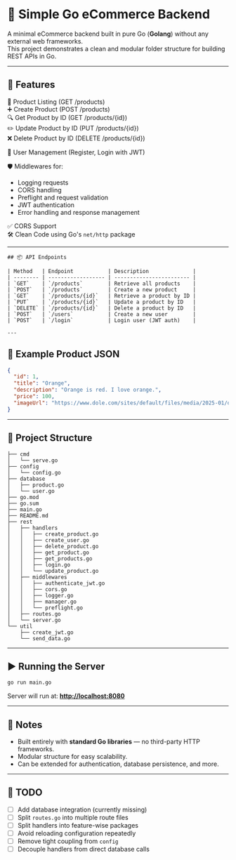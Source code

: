 # 🛒 Simple Go eCommerce Backend

A minimal eCommerce backend built in pure Go (**Golang**) without any external web frameworks.  
This project demonstrates a clean and modular folder structure for building REST APIs in Go.

---

## 🚀 Features

📜 Product Listing (GET /products)  
➕ Create Product (POST /products)  
🔍 Get Product by ID (GET /products/{id})  
✏️ Update Product by ID (PUT /products/{id})  
❌ Delete Product by ID (DELETE /products/{id})  

👤 User Management (Register, Login with JWT)  

🛡 Middlewares for:
- Logging requests  
- CORS handling  
- Preflight and request validation  
- JWT authentication  
- Error handling and response management  

✅ CORS Support  
🛠 Clean Code using Go's `net/http` package  

---
```
## 📦 API Endpoints

| Method   | Endpoint           | Description              |
| -------- | ------------------ | ------------------------ |
| `GET`    | `/products`        | Retrieve all products    |
| `POST`   | `/products`        | Create a new product     |
| `GET`    | `/products/{id}`   | Retrieve a product by ID |
| `PUT`    | `/products/{id}`   | Update a product by ID   |
| `DELETE` | `/products/{id}`   | Delete a product by ID   |
| `POST`   | `/users`           | Create a new user        |
| `POST`   | `/login`           | Login user (JWT auth)    |

---
```



## 🧪 Example Product JSON

```json
{
  "id": 1,
  "title": "Orange",
  "description": "Orange is red. I love orange.",
  "price": 100,
  "imageUrl": "https://www.dole.com/sites/default/files/media/2025-01/oranges.png"
}
````

---

## 📂 Project Structure

```
├── cmd
│   └── serve.go
├── config
│   └── config.go
├── database
│   ├── product.go
│   └── user.go
├── go.mod
├── go.sum
├── main.go
├── README.md
├── rest
│   ├── handlers
│   │   ├── create_product.go
│   │   ├── create_user.go
│   │   ├── delete_product.go
│   │   ├── get_product.go
│   │   ├── get_products.go
│   │   ├── login.go
│   │   └── update_product.go
│   ├── middlewares
│   │   ├── authenticate_jwt.go
│   │   ├── cors.go
│   │   ├── logger.go
│   │   ├── manager.go
│   │   └── preflight.go
│   ├── routes.go
│   └── server.go
└── util
    ├── create_jwt.go
    └── send_data.go
```

---

## ▶️ Running the Server

```bash
go run main.go
```

Server will run at: **[http://localhost:8080](http://localhost:8080)**

---

## 📌 Notes

* Built entirely with **standard Go libraries** — no third-party HTTP frameworks.
* Modular structure for easy scalability.
* Can be extended for authentication, database persistence, and more.

---

## 📝 TODO

* [ ] Add database integration (currently missing)
* [ ] Split `routes.go` into multiple route files
* [ ] Split handlers into feature-wise packages
* [ ] Avoid reloading configuration repeatedly
* [ ] Remove tight coupling from `config`
* [ ] Decouple handlers from direct database calls
